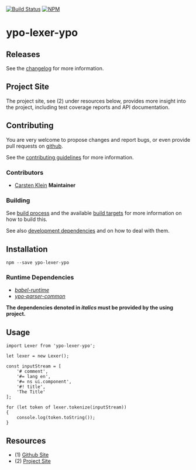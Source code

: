 [![Build Status](https://travis-ci.org/coldrye-es/ypo-lexer-ypo.svg?branch=master)](https://travis-ci.org/coldrye-es/ypo-lexer-ypo)
[![NPM](https://nodei.co/npm/ypo-lexer-ypo.png?mini=true)](https://nodei.co/npm/ypo-lexer-ypo/)

# ypo-lexer-ypo


## Releases

See the [changelog](https://github.com/coldrye-es/ypo-lexer-ypo/blob/master/CHANGELOG.md) for more information.


## Project Site

The project site, see (2) under resources below, provides more insight into the project,
including test coverage reports and API documentation.


## Contributing

You are very welcome to propose changes and report bugs, or even provide pull
requests on [github](https://github.com/coldrye-es/ypo-lexer-ypo).

See the [contributing guidelines](https://github.com/coldrye-es/ypo-lexer-ypo/blob/master/CONTRIBUTING.md) for more information.


### Contributors

 - [Carsten Klein](https://github.com/silkentrance) **Maintainer**


### Building

See [build process](https://github.com/coldrye-es/esmake#build-process) and the available [build targets](https://github.com/coldrye-es/esmake#makefilesoftwarein)
for more information on how to build this.

See also [development dependencies](https://github.com/coldrye-es/esmake#development-dependencies) and on how to deal with them.


## Installation

``npm --save ypo-lexer-ypo``


### Runtime Dependencies

 - _[babel-runtime](https://github.com/babel/babel)_
 - _[ypo-parser-common](https://github.com/coldrye-es/ypo-parser-common)_

**The dependencies denoted in _italics_ must be provided by the using project.**


## Usage

```
import Lexer from 'ypo-lexer-ypo';

let lexer = new Lexer();

const inputStream = [
    '# comment',
    '#= lang en',
    '#= ns ui.component',
    '#! title',
    'The Title'
];

for (let token of lexer.tokenize(inputStream))
{
    console.log(token.toString());
}
```


## Resources

 - (1) [Github Site](https://github.com/coldrye-es/ypo-lexer-ypo)
 - (2) [Project Site](http://ypo.es.coldrye.eu)

